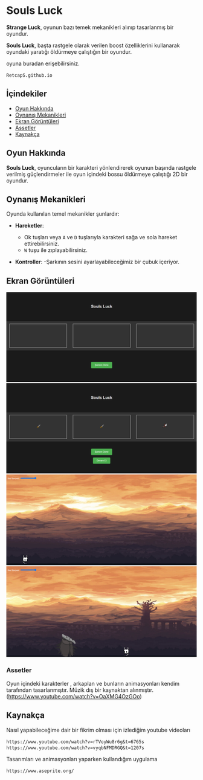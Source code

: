 # Souls Luck

**Strange Luck**, oyunun bazı temek mekanikleri alınıp tasarlanmış bir oyundur.

**Souls Luck**, başta rastgele olarak verilen boost özelliklerini kullanarak oyundaki yaratığı öldürmeye çalıştığın bir oyundur.

oyuna buradan erişebilirsiniz.
```
RetcapS.github.io
```
## İçindekiler
- [Oyun Hakkında](#oyun-hakkında)
- [Oynanış Mekanikleri](#oynanış-mekanikleri)
- [Ekran Görüntüleri](#ekran-görüntüleri)
- [Assetler](#Assetler)
- [Kaynakça](#kaynakça)

## Oyun Hakkında
**Souls Luck**, oyuncuların bir karakteri yönlendirerek oyunun başında rastgele verilmiş güçlendirmeler ile oyun içindeki bossu öldürmeye çalıştığı 2D bir oyundur.

## Oynanış Mekanikleri
Oyunda kullanılan temel mekanikler şunlardır:

- **Hareketler**:
  - Ok tuşları veya `A` ve `D` tuşlarıyla karakteri sağa ve sola hareket ettirebilirsiniz.
  - `W` tuşu ile zıplayabilirsiniz.

- **Kontroller**:
  -Şarkının sesini ayarlayabileceğimiz bir çubuk içeriyor.


## Ekran Görüntüleri

![](img/şansınıDene1.png)
![](img/şansınıDene2.png)
![](img/anaEkran1.png)
![](img/anaEkran2.png)

###  Assetler
Oyun içindeki karakterler , arkaplan ve bunların animasyonları kendim tarafından tasarlanmıştır.
Müzik dış bir kaynaktan alınmıştır. (https://www.youtube.com/watch?v=OaXMG4OzGOo)

## Kaynakça
Nasıl yapabileceğime dair bir fikrim olması için izlediğim youtube videoları
```
https://www.youtube.com/watch?v=rTVoyWu8r6g&t=6765s
https://www.youtube.com/watch?v=vyqbNFMDRGQ&t=1207s
```
Tasarımları ve animasyonları yaparken kullandığım uygulama
```
https://www.aseprite.org/
```

